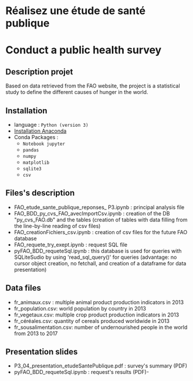 

# Réalisez une étude de santé publique 
# Conduct a public health survey

## Description projet
Based on data retrieved from the FAO website, the project is a statistical study to define the different causes of hunger in the world.

## Installation
- language : `Python (version 3)`
- [Installation Anaconda](https://www.anaconda.com/products/individual)
- Conda Packages :   
  - `Notebook jupyter`
  - `pandas`
  - `numpy`
  - `matplotlib`
  - `sqlite3`
  - `csv`  

## Files's description
- FAO_etude_sante_publique_reponses_ P3.ipynb : principal analysis file
- FAO_BDD_py_cvs_FAO_avecImportCsv.ipynb : creation of the DB "py_cvs_FAO.db" and the tables (creation of tables with data filling from the line-by-line reading of csv files) 
- FAO_creationFichiers_csv.ipynb : creation of csv files for the future FAO database
- FAO_requete_try_exept.ipynb : request SQL file
- pyFAO_BDD_requeteSql.ipynb : this database is used for queries with SQLiteSudio by using 'read_sql_query()' for queries (advantage: no cursor object creation, no fetchall, and     creation of a dataframe for data presentation)

## Data files
- fr_animaux.csv : multiple animal product production indicators in 2013
- fr_population.csv: world population by country in 2013
- fr_vegetaux.csv: multiple crop product production indicators in 2013
- fr_céréales.csv: quantity of cereals produced worldwide in 2013 
- fr_sousalimentation.csv: number of undernourished people in the world from 2013 to 2017

## Presentation slides
- P3_04_presentation_etudeSantePublique.pdf : survey's summary (PDF)
- pyFAO_BDD_requeteSql.ipynb : request's results (PDF)- 

